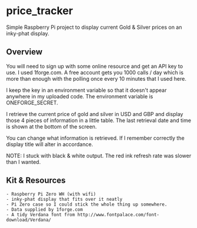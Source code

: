 # price_tracker

Simple Raspberry Pi project to display current Gold & Silver prices on an
inky-phat display.
    
## Overview

You will need to sign up with some online resource and get an API key to use.
I used 1forge.com. A free account gets you 1000 calls / day which is more than enough with the polling once every
10 minutes that I used here.

I keep the key in an environment variable so that it doesn't appear anywhere in my uploaded code. The environment
variable is ONEFORGE_SECRET.

I retrieve the current price of gold and silver in USD and GBP and display those 4 pieces of information in a little
table. The last retrieval date and time is shown at the bottom of the screen.

You can change what information is retrieved. If I remember correctly the display title will alter in accordance.

NOTE: I stuck with black & white output. The red ink refresh rate was slower than I wanted.

## Kit & Resources

    - Raspberry Pi Zero WH (with wifi)
    - inky-phat display that fits over it neatly
    - Pi Zero case so I could stick the whole thing up somewhere.
    - Data supplied by 1forge.com
    - A tidy Verdana font from http://www.fontpalace.com/font-download/Verdana/
    
    
